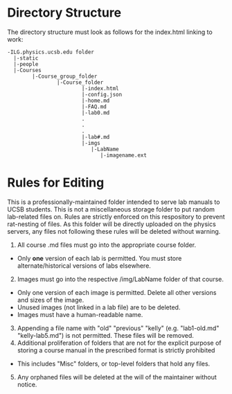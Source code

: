 # Directory Structure

The directory structure must look as follows for the index.html linking to work:


```
-ILG.physics.ucsb.edu folder
  |-static
  |-people
  |-Courses
        |-Course_group_folder
                |-Course_folder
                        |-index.html
                        |-config.json             
                        |-home.md
                        |-FAQ.md
                        |-lab0.md
                        .
                        .
                        .
                        |-lab#.md
                        |-imgs
                           |-LabName
                              |-imagename.ext
```
                     
                        
# Rules for Editing

This is a professionally-maintained folder intended to serve lab manuals to UCSB students. This is not a miscellaneous storage folder to put random lab-related files on.
Rules are strictly enforced on this respository to prevent rat-nesting of files. As this folder will be directly uploaded on the physics servers, any files not following these rules will be deleted without warning.

1. All course .md files must go into the appropriate course folder. 
  - Only **one** version of each lab is permitted. You must store alternate/historical versions of labs elsewhere.
2. Images must go into the respective /img/LabName folder of that course. 
  - Only one version of each image is permitted. Delete all other versions and sizes of the image.
  - Unused images (not linked in a lab file) are to be deleted.
  - Images must have a human-readable name.
3. Appending a file name with "old" "previous" "kelly" (e.g. "lab1-old.md" "kelly-lab5.md") is not permitted. These files will be removed. 
4. Additional proliferation of folders that are not for the explicit purpose of storing a course manual in the prescribed format is strictly prohibited
  - This includes "Misc" folders, or top-level folders that hold any files.
5. Any orphaned files will be deleted at the will of the maintainer without notice.
